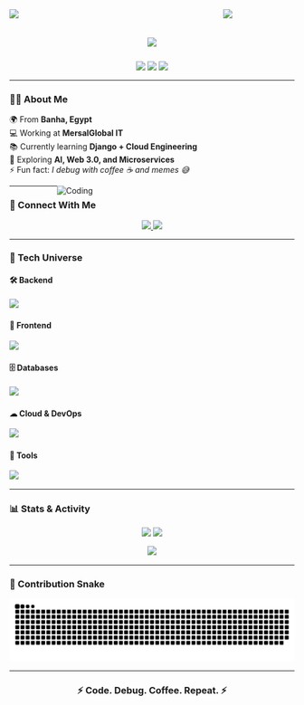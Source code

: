 <!-- Futuristic Animated GitHub Profile -->

<img align="left" src="https://user-images.githubusercontent.com/74038190/213911283-7b1d04b4-b7f5-4c9c-84f6-6b24c37b9a3c.gif" width="25%">
<img align="right" src="https://user-images.githubusercontent.com/74038190/213911283-7b1d04b4-b7f5-4c9c-84f6-6b24c37b9a3c.gif" width="25%">

<h1 align="center">
  <img src="https://readme-typing-svg.herokuapp.com?font=Orbitron&size=32&duration=3000&pause=1000&color=00F0FF&center=true&vCenter=true&width=600&lines=⚡+Hey+there,+I'm+Ahmed+Fathy+Mohamed+⚡;Full-Stack+Developer+%F0%9F%9A%80;Passionate+Tech+Explorer+%F0%9F%8C%90;Python+%7C+Django+%7C+DevOps" />
</h1>

<p align="center">
  <img src="https://img.shields.io/badge/Code-Python%20%7C%20Django%20%7C%20Node%20%7C%20React-00f0ff?style=for-the-badge&logo=github" />
  <img src="https://komarev.com/ghpvc/?username=AhmedFathyMohamed10&color=brightgreen&style=for-the-badge" />
  <img src="https://img.shields.io/github/followers/AhmedFathyMohamed10?label=Followers&logo=github&style=for-the-badge" />
</p>

---

### 🧑‍🚀 About Me
🌍 From **Banha, Egypt**  
💻 Working at **MersalGlobal IT**  
📚 Currently learning **Django + Cloud Engineering**  
🎨 Exploring **AI, Web 3.0, and Microservices**  
⚡ Fun fact: *I debug with coffee ☕ and memes 😅*

<img align="right" alt="Coding" width="420" src="https://user-images.githubusercontent.com/74038190/216834957-5e78f238-08a0-4d7a-9f0b-65b73b3c9b42.gif">

---

### 🌌 Connect With Me
<p align="center">
  <a href="https://linkedin.com/in/ahmedfathyukq" target="_blank">
    <img src="https://skillicons.dev/icons?i=linkedin" height="45"/>
  </a>
  <a href="mailto:ahmedfathhy011@gmail.com">
    <img src="https://img.icons8.com/color/452/gmail-new.png" width="45"/>
  </a>
</p>

---

### 🚀 Tech Universe

#### 🛠 Backend
<img src="https://skillicons.dev/icons?i=django,flask,fastapi,express" />

#### 🎨 Frontend
<img src="https://skillicons.dev/icons?i=react,vue,ts,tailwind,js" />

#### 🗄 Databases
<img src="https://skillicons.dev/icons?i=mysql,postgresql,mongodb,sqlite" />

#### ☁ Cloud & DevOps
<img src="https://skillicons.dev/icons?i=aws,gcp,azure,docker,kubernetes" />

#### 🧰 Tools
<img src="https://skillicons.dev/icons?i=git,github,vscode,figma,postman,linux" />

---

### 📊 Stats & Activity
<p align="center">
  <img src="https://github-readme-stats.vercel.app/api?username=AhmedFathyMohamed10&show_icons=true&theme=tokyonight&hide_border=true&bg_color=0d1117" height="180" />
  <img src="https://github-readme-streak-stats.herokuapp.com/?user=AhmedFathyMohamed10&theme=tokyonight&hide_border=true&background=0d1117" height="180" />
</p>

<p align="center">
  <img src="https://github-readme-activity-graph.vercel.app/graph?username=AhmedFathyMohamed10&theme=react-dark&hide_border=true&bg_color=0d1117" />
</p>

---

### 🐍 Contribution Snake
<p align="center">
  <img src="https://raw.githubusercontent.com/Platane/snk/output/github-contribution-grid-snake.svg" alt="snake" />
</p>

---

<h3 align="center">⚡ Code. Debug. Coffee. Repeat. ⚡</h3>
